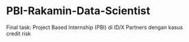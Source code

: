 # PBI-Rakamin-Data-Scientist
Final task: Project Based Internship (PBI) di ID/X Partners dengan kasus credit risk

